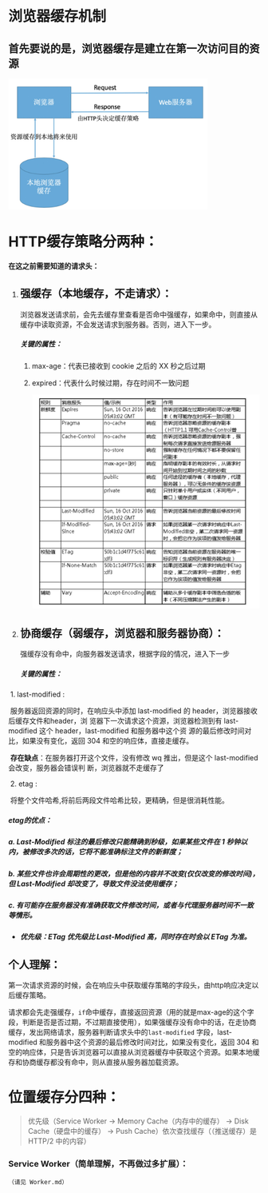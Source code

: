 #                         浏览器缓存机制

## 首先要说的是，浏览器缓存是建立在第一次访问目的资源

<img src="../assets/缓存.jpg" width="400">

# HTTP缓存策略分两种：

#### 在这之前需要知道的请求头：

1. ## 强缓存（本地缓存，不走请求）：

   浏览器发送请求前，会先去缓存里查看是否命中强缓存，如果命中，则直接从缓存中读取资源，不会发送请求到服务器。否则，进入下一步。

   ##### 关键的属性：

   1. max-age：代表已接收到 cookie 之后的 XX 秒之后过期

   2. expired：代表什么时候过期，存在时间不一致问题

      <img src="../assets/请求头.jpg" width="500">

2. ## 协商缓存（弱缓存，浏览器和服务器协商）：

   强缓存没有命中，向服务器发送请求，根据字段的情况，进入下一步

   ##### 关键的属性：

​		1.  last-modified :

​		服务器返回资源的同时，在响应头中添加 last-modified 的 header，浏览器接收后缓存文件和header，浏		览器下一次请求这个资源，浏览器检测到有 last-modified 这个 header，last-modified 和服务器中这个资		源的最后修改时间对比，如果没有变化，返回 304 和空的响应体，直接走缓存。		

​		**存在缺点**：在服务器打开这个文件，没有修改 wq 推出，但是这个 last-modified 会改变，服务器会错误判		断，浏览器就不走缓存了

​		2. etag :

​		将整个文件哈希,将前后两段文件哈希比较，更精确，但是很消耗性能。

##### 	 etag的优点：

##### 		a. Last-Modified 标注的最后修改只能精确到秒级，如果某些文件在 1 秒钟以内，被修改多次的话，它将不能准确标注文件的新鲜度；

##### 		b. 某些文件也许会周期性的更改，但是他的内容并不改变(仅仅改变的修改时间)，但 Last-Modified 却改变了，导致文件没法使用缓存；

##### 		c. 有可能存在服务器没有准确获取文件修改时间，或者与代理服务器时间不一致等情形。

- ##### 优先级：ETag 优先级比 Last-Modified 高，同时存在时会以 ETag 为准。

  

## 个人理解：

第一次请求资源的时候，会在响应头中获取缓存策略的字段头，由http响应决定以后缓存策略。

请求都会先走强缓存，`if`命中缓存，直接返回资源（用的就是max-age的这个字段，判断是否是否过期，不过期直接使用），如果强缓存没有命中的话，在走协商缓存，发出网络请求，服务器判断请求头中的`last-modified` 字段，last-modified 和服务器中这个资源的最后修改时间对比，如果没有变化，返回 304 和空的响应体，只是告诉浏览器可以直接从浏览器缓存中获取这个资源。如果本地缓存和协商缓存都没有命中，则从直接从服务器加载资源。



# 位置缓存分四种：

> 优先级（Service Worker -> Memory Cache（内存中的缓存） -> Disk Cache（硬盘中的缓存） -> Push Cache）依次查找缓存（（推送缓存）是 HTTP/2 中的内容）

### Service Worker（简单理解，不再做过多扩展）：

`（请见 Worker.md）`



